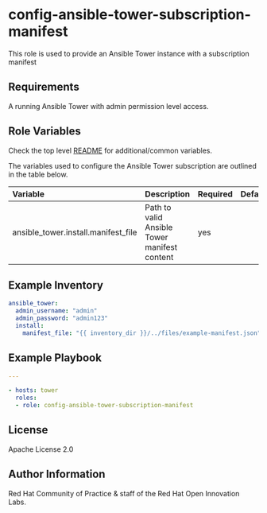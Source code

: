 config-ansible-tower-subscription-manifest
==========================================

This role is used to provide an Ansible Tower instance with a subscription manifest

## Requirements

A running Ansible Tower with admin permission level access.


## Role Variables

Check the top level [README](../README.md) for additional/common variables.

The variables used to configure the Ansible Tower subscription are outlined in the table below.

| Variable | Description | Required | Defaults |
|:---------|:------------|:---------|:---------|
|ansible_tower.install.manifest_file|Path to valid Ansible Tower manifest content|yes||


## Example Inventory
```yaml
ansible_tower:
  admin_username: "admin"
  admin_password: "admin123"
  install:
    manifest_file: "{{ inventory_dir }}/../files/example-manifest.json"
```

## Example Playbook

```yaml
---

- hosts: tower
  roles:
  - role: config-ansible-tower-subscription-manifest
```


License
-------

Apache License 2.0


Author Information
------------------

Red Hat Community of Practice & staff of the Red Hat Open Innovation Labs.
